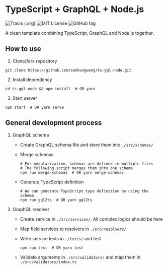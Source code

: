 # TypeScript + GraphQL + Node.js

![Travis (.org)](https://img.shields.io/travis/senhungwong/ts-gql-node.svg?style=flat-square)
![MIT License](https://img.shields.io/github/license/senhungwong/ts-gql-node.svg?style=flat-square)
![GitHub tag](https://img.shields.io/github/tag/senhungwong/ts-gql-node.svg?style=flat-square)

A clean template combining TypeScript, GraphQL and Node.js together.

## How to use

1. Clone/fork repository

```
git clone https://github.com/senhungwong/ts-gql-node.git
```

2. Install dependency

```
cd ts-gql-node && npm install  # OR yarn
```

3. Start server

```
npm start  # OR yarn serve
```

## General development process

1. GraphQL schema

    - Create GraphQL schema file and store them into `./src/schemas/`

    - Merge schemas

        ```
        # For modularization, schemas are defined in multiple files
        # The following script merges them into one schema
        npm run merge-schemas  # OR yarn merge-schemas
        ```

    - Generate TypeScript definition

        ```
        # We can generate TypeScript type definition by using the schema
        npm run gql2ts  # OR yarn gql2ts
        ```

2. GraphQL resolver

    - Create service in `./src/services/`. All complex logics should be here

    - Map field services to resolvers in `./src/resolvers/`

    - Write service tests in `./tests/` and test

        ```
        npm run test  # OR yarn test
        ```

    - Validate arguments in `./src/validators/` and map them in `./src/validators/index.ts`
